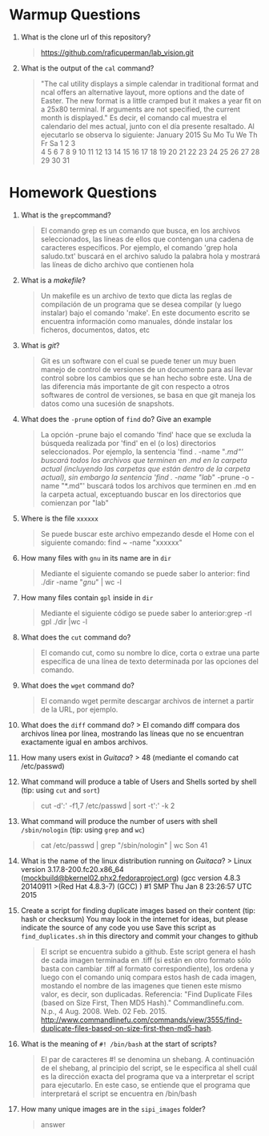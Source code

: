 # Warmup Questions

1.  What is the clone url of this repository?
    >   https://github.com/raficuperman/lab_vision.git

2.  What is the output of the ``cal`` command?

    >"The cal utility displays a simple calendar in traditional format 		and ncal offers an alternative layout, more options and the 		date of Easter.  The new format is a little cramped but it 		makes a year fit on a 25x80 terminal.  If arguments are 	not specified, the current month is displayed." Es decir, el comando cal muestra el calendario del mes actual, junto con el día presente resaltado. Al ejecutarlo se observa lo siguiente:
January 2015 
Su Mo Tu We Th Fr Sa 
             1  2  3  
 4  5  6  7  8  9 10 
11 12 13 14 15 16 17 
18 19 20 21 22 23 24 
25 26 27 28 29 30 31


# Homework Questions

1.  What is the ``grep``command?
    >   El comando grep es un comando que busca, en los archivos seleccionados, las líneas de ellos que contengan una cadena de caracteres específicos. Por ejemplo, el comando 'grep hola saludo.txt' buscará en el archivo saludo la palabra hola y mostrará las líneas de dicho archivo que contienen hola
2.  What is a *makefile*?
    >   Un makefile es un archivo de texto que dicta las reglas de compilación de un programa que se desea compilar (y luego instalar) bajo el comando 'make'. En este documento escrito se encuentra información como manuales, dónde instalar los ficheros, documentos, datos, etc

3.  What is *git*?
    >   Git es un software con el cual se puede tener un muy buen manejo de control de versiones de un documento para así llevar control sobre los cambios que se han hecho sobre este. Una de las diferencia más importante de git con respecto a otros softwares de control de versiones, se basa en que git maneja los datos como una sucesión de snapshots.

4.  What does the ``-prune`` option of ``find`` do? Give an example
    >   La opción -prune bajo el comando 'find' hace que se excluda la búsqueda realizada por 'find' en el (o los) directorios seleccionados. Por ejemplo, la sentencia 'find . -name "*.md"' buscará todos los archivos que terminen en .md en la carpeta actual (incluyendo las carpetas que están dentro de la carpeta actual), sin embargo la sentencia 'find . -name "lab*" -prune -o -name "*.md"' buscará todos los archivos que terminen en .md en la carpeta actual, exceptuando buscar en los directorios que comienzan por "lab"
5.  Where is the file ``xxxxxx``
    >   Se puede buscar este archivo empezando desde el Home con el siguiente comando: find ~ -name "xxxxxx"

6.  How many files with ``gnu`` in its name are in ``dir``
    >   Mediante el siguiente comando se puede saber lo anterior: find ./dir -name "*gnu*" | wc -l

7.  How many files contain ``gpl`` inside in ``dir``
    >   Mediante el siguiente código se puede saber lo anterior:grep -rl gpl ./dir |wc -l


8.  What does the ``cut`` command do?
    >   El comando cut, como su nombre lo dice, corta o extrae una parte específica de una línea de texto determinada por las opciones del comando.

9.  What does the ``wget`` command do?
    >   El comando wget permite descargar archivos de internet a partir de la URL, por ejemplo.

10.  What does the ``diff`` command do?
    >   El comando diff compara dos archivos línea por línea, mostrando las líneas que no se encuentran exactamente igual en ambos archivos.

11.  How many users exist in *Guitaca*?
    >   48 (mediante el comando cat /etc/passwd)

12. What command will produce a table of Users and Shells sorted by shell (tip: using ``cut`` and ``sort``)
    >   cut -d':' -f1,7 /etc/passwd | sort -t':' -k 2

13. What command will produce the number of users with shell ``/sbin/nologin`` (tip: using ``grep`` and ``wc``)
    >   cat  /etc/passwd | grep "/sbin/nologin" | wc
        Son 41

14.  What is the name of the linux distribution running on *Guitaca*?
    >   Linux version 3.17.8-200.fc20.x86_64 (mockbuild@bkernel02.phx2.fedoraproject.org) (gcc version 4.8.3 20140911     >(Red Hat 4.8.3-7) (GCC) ) #1 SMP Thu Jan 8 23:26:57 UTC 2015

15. Create a script for finding duplicate images based on their content (tip: hash or checksum)
    You may look in the internet for ideas, but please indicate the source of any code you use
    Save this script as ``find_duplicates.sh`` in this directory and commit your changes to github 
    >	El script se encuentra subido a github. Este script genera el hash de cada imagen terminada en .tiff (si están en otro formato sólo basta con cambiar .tiff al formato correspondiente), los ordena y luego con el comando uniq compara estos hash de cada imagen, mostando el nombre de las imagenes que tienen este mismo valor, es decir, son duplicadas. Referencia: "Find Duplicate Files (based on Size First, Then MD5 Hash)." Commandlinefu.com. N.p., 4 Aug. 2008. Web. 02 Feb. 2015. <http://www.commandlinefu.com/commands/view/3555/find-duplicate-files-based-on-size-first-then-md5-hash>.

16. What is the meaning of ``#! /bin/bash`` at the start of scripts?
    >   El par de caracteres #! se denomina un shebang. A continuación de el shebang, al principio del script, se le especifica al shell cuál es la dirección exacta del programa que va a interpretar el script para ejecutarlo. En este caso, se entiende que el programa que interpretará el script se encuentra en /bin/bash

17. How many unique images are in the ``sipi_images`` folder?
    >   answer
    
